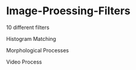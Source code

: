 # Image-Proessing-Filters

10 different filters

Histogram Matching

Morphological Processes

Video Process
